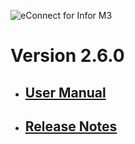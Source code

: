 ![eConnect for Infor M3](../../../../images/banner-econnect-m3.jpg)

# Version 2.6.0

- ## [User Manual](2.6.0/usermanual-gift-card.md)

- ## [Release Notes](2.6.0/release-notes-gift-card.md)
